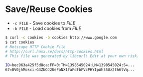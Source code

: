 # Save/Reuse Cookies
* `-c FILE` - Save cookies to _FILE_
* `-b FILE` - Load cookies from _FILE_

```bash
$ curl -c cookies -b cookies http://www.google.com
$ cat cookies
# Netscape HTTP Cookie File
# http://curl.haxx.se/docs/http-cookies.html
# This file was generated by libcurl! Edit at your own risk.

ID=bec963a425f5d8ca:FF=0:TM=1398545024:LM=1398545024:S=...
67=BV0jhMokci-G3ZbOJ2UeFaNX1faFdfbFVcPHYIpAh35Uz2th6lVq...
```
